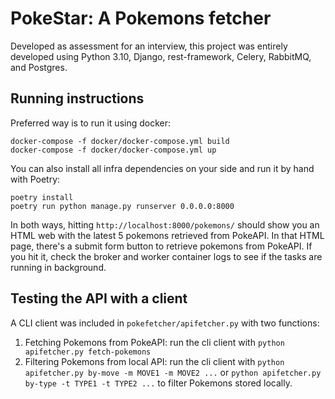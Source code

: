# PokeStar: A Pokemons fetcher

Developed as assessment for an interview, this project was entirely developed using Python 3.10, Django, rest-framework, Celery, RabbitMQ, and Postgres.

## Running instructions

Preferred way is to run it using docker:

```
docker-compose -f docker/docker-compose.yml build
docker-compose -f docker/docker-compose.yml up
```

You can also install all infra dependencies on your side and run it by hand with Poetry:

```
poetry install
poetry run python manage.py runserver 0.0.0.0:8000
```

In both ways, hitting `http://localhost:8000/pokemons/` should show you an HTML web with the latest 5 pokemons retrieved from PokeAPI.
In that HTML page, there's a submit form button to retrieve pokemons from PokeAPI. If you hit it, check the broker and worker container logs to see if the tasks are running in background.

## Testing the API with a client

A CLI client was included in `pokefetcher/apifetcher.py` with two functions:

1. Fetching Pokemons from PokeAPI: run the cli client with `python apifetcher.py fetch-pokemons`
2. Filtering Pokemons from local API: run the cli client with `python apifetcher.py by-move -m MOVE1 -m MOVE2 ...` or `python apifetcher.py by-type -t TYPE1 -t TYPE2 ...` to filter Pokemons stored locally.
